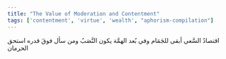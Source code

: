 ```yaml
---
title: "The Value of Moderation and Contentment"
tags: ['contentment', 'virtue', 'wealth', "aphorism-compilation"]
---
```


 اقتصادُ السَّعي أبقى للجَمَام وفي بُعد الهمَّة يكون النَّصَبُ ومن سأل فوقَ قدره استحق الحرمان
